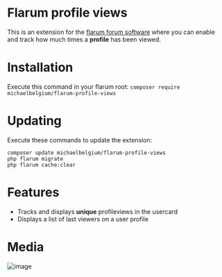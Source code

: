 # Flarum profile views

This is an extension for the [flarum forum software](http://flarum.org) where you can enable and track how much times a **profile** has been viewed.

# Installation

Execute this command in your flarum root: `composer require michaelbelgium/flarum-profile-views`

# Updating
Execute these commands to update the extension:

```
composer update michaelbelgium/flarum-profile-views
php flarum migrate
php flarum cache:clear
```

# Features
* Tracks and displays **unique** profileviews in the usercard
* Displays a list of last viewers on a user profile

# Media

![image](http://puu.sh/yxd7o.png)
